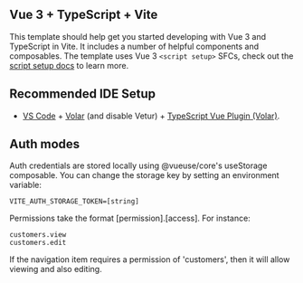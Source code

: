 ## Vue 3 + TypeScript + Vite

This template should help get you started developing with Vue 3 and TypeScript in Vite.  It includes a number of helpful components and composables. 
The template uses Vue 3 `<script setup>` SFCs, check out the [script setup docs](https://v3.vuejs.org/api/sfc-script-setup.html#sfc-script-setup) to learn more.

## Recommended IDE Setup

- [VS Code](https://code.visualstudio.com/) + [Volar](https://marketplace.visualstudio.com/items?itemName=Vue.volar) (and disable Vetur) + [TypeScript Vue Plugin (Volar)](https://marketplace.visualstudio.com/items?itemName=Vue.vscode-typescript-vue-plugin).

<!-- 
## Environment modes - production, staging, development

Control what mode you are in by adding environment files to your project root folder with these variables:

```
VITE_BASE_AUTH_URL=[https://auth...]
VITE_[BASE_DATA_URL]=[https://data...]
VITE_WEB_APP_URL=[https://webapp...]
VITE_[MICROSERVICE]=[https://microservice...]
VITE_[LOCAL_DB_NAME]=[btweb]
```
The VITE_[MICROSERVICE] variable can include any number of variables like this:

```
VITE_auth=[https://data_auth...]
VITE_ordering=[https://data_ordering...]
VITE_courier-invoicing=[https://data_courier-invoicing...]
``` -->

## Auth modes

Auth credentials are stored locally using @vueuse/core's useStorage composable.  You can change the storage key by setting an environment variable:

```
VITE_AUTH_STORAGE_TOKEN=[string]
```

Permissions take the format [permission].[access].  For instance:

```
customers.view
customers.edit
```

If the navigation item requires a permission of 'customers', then it will allow viewing and also editing.